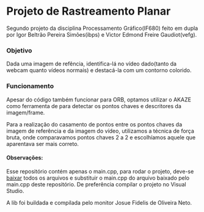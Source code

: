 # Projeto de Rastreamento Planar
Segundo projeto da disciplina Processamento Gráfico(IF680) feito em dupla por Igor Beltrão Pereira Simões(ibps) e Victor Edmond Freire Gaudiot(vefg).

### Objetivo
Dada uma imagem de refência, identifica-lá no vídeo dado(tanto da webcam quanto vídeos normais) e destacá-la com um contorno colorido.

### Funcionamento
Apesar do código também funcionar para ORB, optamos utilizar o AKAZE como ferramenta de para detectar os pontos chaves e descritores da imagem/frame.

Para a realização do casamento de pontos entre os pontos chaves da imagem de referência e da imagem do vídeo, utilizamos a técnica de força bruta, onde comparavamos pontos chaves 2 a 2 e escolhíamos aquele que aparentava ser mais correto.

#### Observações:
Esse repositório contém apenas o main.cpp, para rodar o projeto, deve-se [baixar](http://google.com.br/) todos os arquivos e substituir o main.cpp do arquivo baixado pelo main.cpp deste repositório. De preferência compilar o projeto no Visual Studio.

A lib foi buildada e compilada pelo monitor Josue Fidelis de Oliveira Neto.
